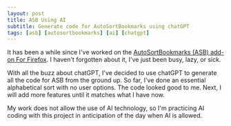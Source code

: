 ```yaml
---
layout: post
title: ASB Using AI
subtitle: Generate code for AutoSortBookmarks using chatGPT
tags: [asb] [autosortbookmarks] [ai] [chatgpt]
---
```


It has been a while since I've worked on the [AutoSortBookmarks (ASB) add-on For Firefox](https://github.com/eric-bixby/auto-sort-bookmarks-webext).
I haven't forgotten about it, I've just been busy, lazy, or sick.

With all the buzz about chatGPT, I've decided to use chatGPT to generate all the code for ASB from the ground up.
So far, I've done an essential alphabetical sort with no user options.  The code looked good to me.
Next, I will add more features until it matches what I have now.

My work does not allow the use of AI technology, so I'm practicing AI coding with this project in anticipation of
the day when AI is allowed.
